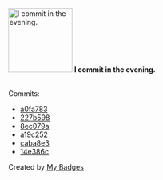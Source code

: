 <img src="https://my-badges.github.io/my-badges/evening-commits.png" alt="I commit in the evening." title="I commit in the evening." width="128">
<strong>I commit in the evening.</strong>
<br><br>

Commits:

- <a href="https://github.com/qoomon/actions/commit/a0fa7835ada708ebf3ac261f96e10e0f5e44f195">a0fa783</a>
- <a href="https://github.com/qoomon/actions--parallel-steps/commit/227b598950b8b35efe5d6a5adb74e4787ef15124">227b598</a>
- <a href="https://github.com/qoomon/actions--access-token/commit/8ec079a837740f07fc0d86430cfad9f89d9eda93">8ec079a</a>
- <a href="https://github.com/qoomon/starlines/commit/a19c2526e21b0034a102a6032f0598c1a29f2930">a19c252</a>
- <a href="https://github.com/qoomon/zsh-lazyload/commit/caba8e321ece802bce055e6d9af65a6651be0aa9">caba8e3</a>
- <a href="https://github.com/qoomon/banking-swift-messages-java/commit/14e386cb84f97ae8a6cf02c96aa699229095ee19">14e386c</a>


Created by <a href="https://github.com/my-badges/my-badges">My Badges</a>